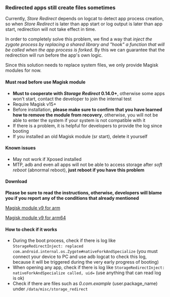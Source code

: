 ### Redirected apps still create files sometimes

Currently, _Store Redirect_ depends on logcat to detect app process creation, so when _Store Redirect_ is later than app start or log output is later than app start, redirection will not take effect in time.

In order to completely solve this problem, we find a way that _inject the zygote process by replacing a shared library and "hook" a function that will be called when the app process is forked_. By this we can guarantee that the redirection will run before the app's own logic.

Since this solution needs to replace system files, we only provide Magisk modules for now.

#### Must read before use Magisk module

* **Must to cooperate with _Storage Redirect_ 0.14.0+**, otherwise some apps won't start, contact the developer to join the internal test
* Require Magisk v15+
* Before installation, **please make sure to confirm that you have learned how to remove the module from recovery**, otherwise, you will not be able to enter the system if your system is not compatible with it
* If there is a problem, it is helpful for developers to provide the log since booting
* If you installed an old Magisk module (sr start), delete it yourself

#### Known issues

* May not work if Xposed installed
* MTP, adb and even all apps will not be able to access storage after _soft reboot_ (abnormal reboot), **just reboot if you have this problem**


#### Download

**Please be sure to read the instructions, otherwise, developers will blame you if you report any of the conditions that already mentioned**

[Magisk module v9 for arm](https://github.com/RikkaApps/StorageRedirect-assets/releases/download/assets/magisk-sr-native-inject-arm-v9.zip)

[Magisk module v9 for arm64](https://github.com/RikkaApps/StorageRedirect-assets/releases/download/assets/magisk-sr-native-inject-arm64-v9.zip)

#### How to check if it works

* During the boot process, check if there is log like `StorageRedirectInject: replaced com.android.internal.os.Zygote#nativeForkAndSpecialize` (you must connect your device to PC and use adb logcat to check this log, because it will be triggered during the very early progress of booting)
* When opening any app, check if there is log like  `StorageRedirectInject: nativeForkAndSpecialize called, uid=` (use anything that can read log is ok)
* Check if there are files such as _0.com.example_ (user.package_name) under `/data/misc/storage_redirect`